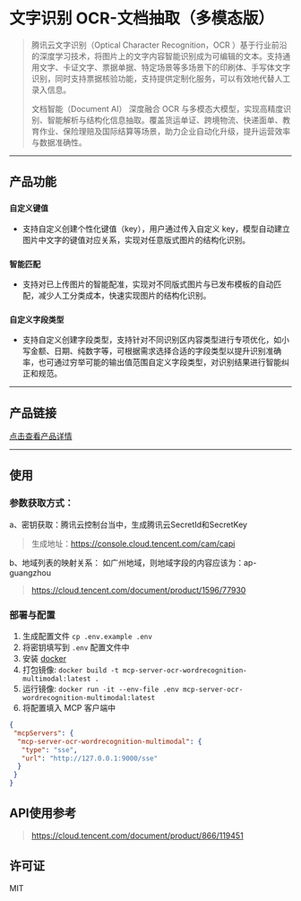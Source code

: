 # 文字识别 OCR-文档抽取（多模态版）
> 腾讯云文字识别（Optical Character Recognition，OCR ）基于行业前沿的深度学习技术，将图片上的文字内容智能识别成为可编辑的文本。支持通用文字、卡证文字、票据单据、特定场景等多场景下的印刷体、手写体文字识别，同时支持票据核验功能，支持提供定制化服务，可以有效地代替人工录入信息。
>
> 文档智能（Document AI）​​ 深度融合 OCR 与多模态大模型，实现高精度识别、智能解析与结构化信息抽取。覆盖货运单证、跨境物流、快递面单、教育作业、保险理赔及国际结算等场景，助力企业自动化升级，提升运营效率与数据准确性。

---

## 产品功能

###  `自定义键值`
- 支持自定义创建个性化键值（key），用户通过传入自定义 key，模型自动建立图片中文字的键值对应关系，实现对任意版式图片的结构化识别。

###  `智能匹配`
- 支持对已上传图片的智能配准，实现对不同版式图片与已发布模板的自动匹配，减少人工分类成本，快速实现图片的结构化识别。

###  `自定义字段类型`
- 支持自定义创建字段类型，支持针对不同识别区内容类型进行专项优化，如小写金额、日期、纯数字等，可根据需求选择合适的字段类型以提升识别准确率，也可通过穷举可能的输出值范围自定义字段类型，对识别结果进行智能纠正和规范。

---

## 产品链接
[点击查看产品详情](https://cloud.tencent.com/document/product/866/37494)

---

## 使用


### 参数获取方式：

a、密钥获取：腾讯云控制台当中，生成腾讯云SecretId和SecretKey
> 生成地址：https://console.cloud.tencent.com/cam/capi

b、地域列表的映射关系：
如广州地域，则地域字段的内容应该为：ap-guangzhou
> https://cloud.tencent.com/document/product/1596/77930


### 部署与配置
1. 生成配置文件
   `cp .env.example .env`
2. 将密钥填写到 `.env` 配置文件中
3. 安装 [docker](https://www.docker.com/)
4. 打包镜像: `docker build -t mcp-server-ocr-wordrecognition-multimodal:latest .`
5. 运行镜像: `docker run -it --env-file .env mcp-server-ocr-wordrecognition-multimodal:latest`
6. 将配置填入 MCP 客户端中
```json
{
 "mcpServers": {
  "mcp-server-ocr-wordrecognition-multimodal": {
   "type": "sse",
   "url": "http://127.0.0.1:9000/sse"
  }
 }
}
```



## API使用参考

>https://cloud.tencent.com/document/product/866/119451



## 许可证

MIT

